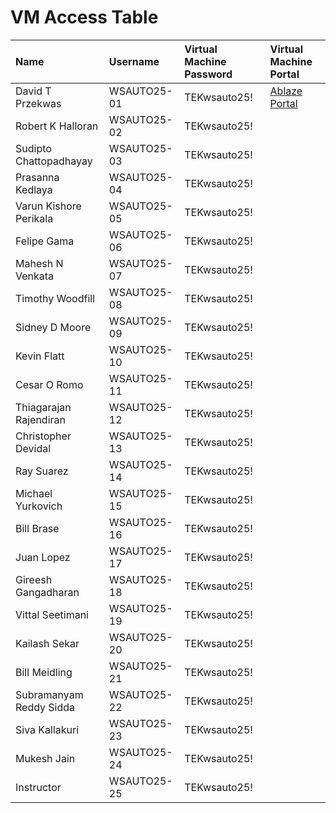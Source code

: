 # VM Access Table

| Name                        | Username     | Virtual Machine Password | Virtual Machine Portal |
|:----------------------------|:-------------|:-------------------------|:-----------------------|
| David T Przekwas            | WSAUTO25-01  | TEKwsauto25!             | [Ablaze Portal](https://my.ablazedesktop.com) |
| Robert K Halloran           | WSAUTO25-02  | TEKwsauto25!             |                        |
| Sudipto Chattopadhayay      | WSAUTO25-03  | TEKwsauto25!             |                        |
| Prasanna Kedlaya            | WSAUTO25-04  | TEKwsauto25!             |                        |
| Varun Kishore Perikala      | WSAUTO25-05  | TEKwsauto25!             |                        |
| Felipe Gama                 | WSAUTO25-06  | TEKwsauto25!             |                        |
| Mahesh N Venkata            | WSAUTO25-07  | TEKwsauto25!             |                        |
| Timothy Woodfill            | WSAUTO25-08  | TEKwsauto25!             |                        |
| Sidney D Moore              | WSAUTO25-09  | TEKwsauto25!             |                        |
| Kevin Flatt                 | WSAUTO25-10  | TEKwsauto25!             |                        |
| Cesar O Romo                | WSAUTO25-11  | TEKwsauto25!             |                        |
| Thiagarajan Rajendiran      | WSAUTO25-12  | TEKwsauto25!             |                        |
| Christopher Devidal         | WSAUTO25-13  | TEKwsauto25!             |                        |
| Ray Suarez                  | WSAUTO25-14  | TEKwsauto25!             |                        |
| Michael Yurkovich           | WSAUTO25-15  | TEKwsauto25!             |                        |
| Bill Brase                  | WSAUTO25-16  | TEKwsauto25!             |                        |
| Juan Lopez                  | WSAUTO25-17  | TEKwsauto25!             |                        |
| Gireesh Gangadharan         | WSAUTO25-18  | TEKwsauto25!             |                        |
| Vittal Seetimani            | WSAUTO25-19  | TEKwsauto25!             |                        |
| Kailash Sekar               | WSAUTO25-20  | TEKwsauto25!             |                        |
| Bill Meidling               | WSAUTO25-21  | TEKwsauto25!             |                        |
| Subramanyam Reddy Sidda     | WSAUTO25-22  | TEKwsauto25!             |                        |
| Siva Kallakuri              | WSAUTO25-23  | TEKwsauto25!             |                        |
| Mukesh Jain                 | WSAUTO25-24  | TEKwsauto25!             |                        |
| Instructor                  | WSAUTO25-25  | TEKwsauto25!             |                        |
